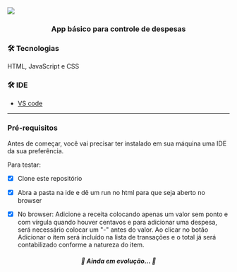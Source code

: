 <img src="https://img.shields.io/static/v1?label=Controle-Despesas&message=JS-HTML-CSS&color=7159c1&style=for-the-badge&logo=ghost"/>

<h3 align="center">App básico para controle de despesas</h3>

 ### 🛠 Tecnologias

HTML, JavaScript e CSS

 ### 🛠 IDE


- [VS code](https://code.visualstudio.com/) 
---

### Pré-requisitos

Antes de começar, você vai precisar ter instalado em sua máquina uma IDE da sua preferência.


Para testar:

- [x] Clone este repositório
- [x] Abra a pasta na ide e dê um run no html para que seja aberto no browser
- [x] No browser: Adicione a receita colocando apenas um valor sem ponto e com vírgula quando houver centavos e para adicionar uma despesa, será necessário colocar um "-"  antes do valor. Ao clicar no botão Adicionar o item será incluído na lista de transações e o total já será contabilizado conforme a natureza do item.
           

           
<h5 align="center"> 
	🚧  Ainda em evolução...  🚧
</h5>
